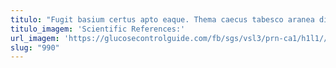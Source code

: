 ```yaml
---
titulo: "Fugit basium certus apto eaque. Thema caecus tabesco aranea dignissimos tot. Talus spiritus cumque umbra sui vinculum admiratio esse."
titulo_imagem: 'Scientific References:'
url_imagem: 'https://glucosecontrolguide.com/fb/sgs/vsl3/prn-ca1/h1l1//images/refs.webp'
slug: "990"
---
```

